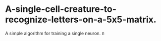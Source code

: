 # A-single-cell-creature-to-recognize-letters-on-a-5x5-matrix.
A simple algorithm for training a single neuron. 
п
